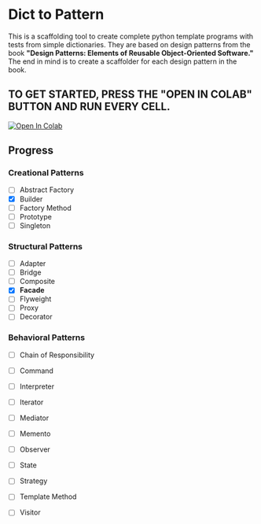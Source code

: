 # Dict to Pattern

This is a scaffolding tool to create complete python template programs with tests from simple dictionaries. They are based on design patterns from the book **"Design Patterns: Elements of Reusable Object-Oriented Software."** The end in mind is to create a scaffolder for each design pattern in the book.

## TO GET STARTED, **PRESS** THE "OPEN IN COLAB" BUTTON AND **RUN** EVERY CELL.

[![Open In Colab](https://colab.research.google.com/assets/colab-badge.svg)](https://colab.research.google.com/github/genarominetto/dict_to_pattern/blob/main/main.ipynb)

## Progress

### Creational Patterns
- [ ] Abstract Factory
- [x] Builder
- [ ] Factory Method
- [ ] Prototype
- [ ] Singleton

### Structural Patterns
- [ ] Adapter
- [ ] Bridge
- [ ] Composite
- [x] **Facade**
- [ ] Flyweight
- [ ] Proxy
- [ ] Decorator

### Behavioral Patterns
- [ ] Chain of Responsibility
- [ ] Command
- [ ] Interpreter
- [ ] Iterator
- [ ] Mediator
- [ ] Memento
- [ ] Observer
- [ ] State
- [ ] Strategy
- [ ] Template Method
- [ ] Visitor





